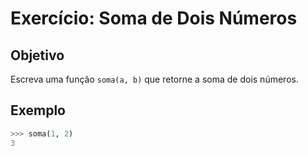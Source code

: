 # Exercício: Soma de Dois Números

## Objetivo
Escreva uma função `soma(a, b)` que retorne a soma de dois números.

## Exemplo
```python
>>> soma(1, 2)
3
